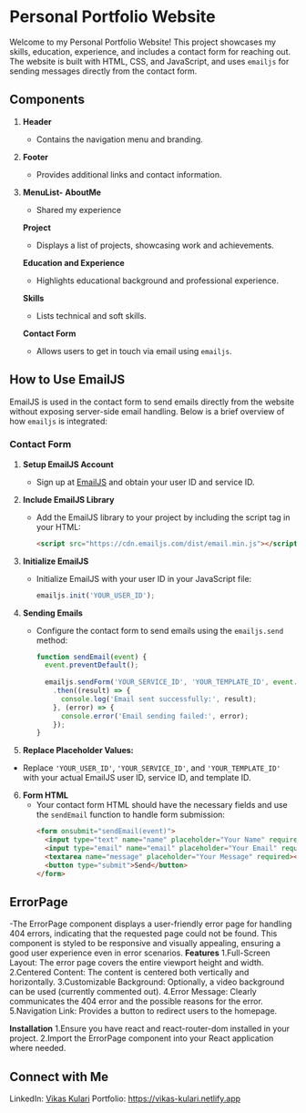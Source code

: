 # Personal Portfolio Website

Welcome to my Personal Portfolio Website! This project showcases my skills, education, experience, and includes a contact form for reaching out. The website is built with HTML, CSS, and JavaScript, and uses `emailjs` for sending messages directly from the contact form.

## Components

1. **Header**
   - Contains the navigation menu and branding.

2. **Footer**
   - Provides additional links and contact information.

3. **MenuList-**
   **AboutMe**
   - Shared my experience

   **Project**
   - Displays a list of projects, showcasing work and achievements.
   
   **Education and Experience**
   - Highlights educational background and professional experience.
   
   **Skills**
   - Lists technical and soft skills.
   
   **Contact Form**
   - Allows users to get in touch via email using `emailjs`.

## How to Use EmailJS

EmailJS is used in the contact form to send emails directly from the website without exposing server-side email handling. Below is a brief overview of how `emailjs` is integrated:

### Contact Form

1. **Setup EmailJS Account**
   - Sign up at [EmailJS](https://www.emailjs.com/) and obtain your user ID and service ID.

2. **Include EmailJS Library**
   - Add the EmailJS library to your project by including the script tag in your HTML:
     ```html
     <script src="https://cdn.emailjs.com/dist/email.min.js"></script>
     ```

3. **Initialize EmailJS**
   - Initialize EmailJS with your user ID in your JavaScript file:
     ```javascript
     emailjs.init('YOUR_USER_ID');
     ```

4. **Sending Emails**
   - Configure the contact form to send emails using the `emailjs.send` method:
     ```javascript
     function sendEmail(event) {
       event.preventDefault();
       
       emailjs.sendForm('YOUR_SERVICE_ID', 'YOUR_TEMPLATE_ID', event.target)
         .then((result) => {
           console.log('Email sent successfully:', result);
         }, (error) => {
           console.error('Email sending failed:', error);
         });
     }
     ```

5.  **Replace Placeholder Values:**
   - Replace `'YOUR_USER_ID'`, `'YOUR_SERVICE_ID'`, and `'YOUR_TEMPLATE_ID'` with your actual EmailJS user ID, service ID, and template ID.

6. **Form HTML**
   - Your contact form HTML should have the necessary fields and use the `sendEmail` function to handle form submission:
     ```html
     <form onsubmit="sendEmail(event)">
       <input type="text" name="name" placeholder="Your Name" required />
       <input type="email" name="email" placeholder="Your Email" required />
       <textarea name="message" placeholder="Your Message" required></textarea>
       <button type="submit">Send</button>
     </form>
     ```

## ErrorPage
   -The ErrorPage component displays a user-friendly error page for handling 404 errors, indicating that the requested page could not be found. This component is styled to be responsive and visually appealing, ensuring a good user experience even in error scenarios.
   **Features**
   1.Full-Screen Layout: The error page covers the entire viewport height and width.
   2.Centered Content: The content is centered both vertically and horizontally.
   3.Customizable Background: Optionally, a video background can be used (currently commented out).
   4.Error Message: Clearly communicates the 404 error and the possible reasons for the error.
   5.Navigation Link: Provides a button to redirect users to the homepage.

   **Installation**
   1.Ensure you have react and react-router-dom installed in your project.
   2.Import the ErrorPage component into your React application where needed.

## Connect with Me
LinkedIn: [Vikas Kulari](https://www.linkedin.com/in/vikas-kulari-16013b198)
Portfolio: https://vikas-kulari.netlify.app